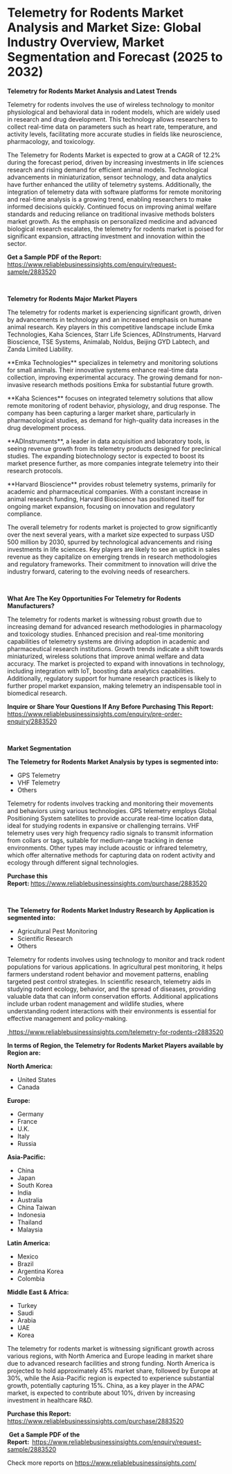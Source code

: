 <p><h1>Telemetry for Rodents Market Analysis and Market Size: Global Industry Overview, Market Segmentation and Forecast (2025 to 2032)</h1></p><p><strong>Telemetry for Rodents Market Analysis and Latest Trends</strong></p>
<p><p>Telemetry for rodents involves the use of wireless technology to monitor physiological and behavioral data in rodent models, which are widely used in research and drug development. This technology allows researchers to collect real-time data on parameters such as heart rate, temperature, and activity levels, facilitating more accurate studies in fields like neuroscience, pharmacology, and toxicology.</p><p>The Telemetry for Rodents Market is expected to grow at a CAGR of 12.2% during the forecast period, driven by increasing investments in life sciences research and rising demand for efficient animal models. Technological advancements in miniaturization, sensor technology, and data analytics have further enhanced the utility of telemetry systems. Additionally, the integration of telemetry data with software platforms for remote monitoring and real-time analysis is a growing trend, enabling researchers to make informed decisions quickly. Continued focus on improving animal welfare standards and reducing reliance on traditional invasive methods bolsters market growth. As the emphasis on personalized medicine and advanced biological research escalates, the telemetry for rodents market is poised for significant expansion, attracting investment and innovation within the sector.</p></p>
<p><strong>Get a Sample PDF of the Report:&nbsp;</strong> <a href="https://www.reliablebusinessinsights.com/enquiry/request-sample/2883520?utm_campaign=3134&utm_medium=2&utm_source=Github&utm_content=ia&utm_term=13032025&utm_id=telemetry-for-rodents">https://www.reliablebusinessinsights.com/enquiry/request-sample/2883520</a></p>
<p>&nbsp;</p>
<p><strong>Telemetry for Rodents Major Market Players</strong></p>
<p><p>The telemetry for rodents market is experiencing significant growth, driven by advancements in technology and an increased emphasis on humane animal research. Key players in this competitive landscape include Emka Technologies, Kaha Sciences, Starr Life Sciences, ADInstruments, Harvard Bioscience, TSE Systems, Animalab, Noldus, Beijing GYD Labtech, and Zanda Limited Liability.</p><p>**Emka Technologies** specializes in telemetry and monitoring solutions for small animals. Their innovative systems enhance real-time data collection, improving experimental accuracy. The growing demand for non-invasive research methods positions Emka for substantial future growth.</p><p>**Kaha Sciences** focuses on integrated telemetry solutions that allow remote monitoring of rodent behavior, physiology, and drug response. The company has been capturing a larger market share, particularly in pharmacological studies, as demand for high-quality data increases in the drug development process.</p><p>**ADInstruments**, a leader in data acquisition and laboratory tools, is seeing revenue growth from its telemetry products designed for preclinical studies. The expanding biotechnology sector is expected to boost its market presence further, as more companies integrate telemetry into their research protocols.</p><p>**Harvard Bioscience** provides robust telemetry systems, primarily for academic and pharmaceutical companies. With a constant increase in animal research funding, Harvard Bioscience has positioned itself for ongoing market expansion, focusing on innovation and regulatory compliance.</p><p>The overall telemetry for rodents market is projected to grow significantly over the next several years, with a market size expected to surpass USD 500 million by 2030, spurred by technological advancements and rising investments in life sciences. Key players are likely to see an uptick in sales revenue as they capitalize on emerging trends in research methodologies and regulatory frameworks. Their commitment to innovation will drive the industry forward, catering to the evolving needs of researchers.</p></p>
<p>&nbsp;</p>
<p><strong>What Are The Key Opportunities For Telemetry for Rodents Manufacturers?</strong></p>
<p><p>The telemetry for rodents market is witnessing robust growth due to increasing demand for advanced research methodologies in pharmacology and toxicology studies. Enhanced precision and real-time monitoring capabilities of telemetry systems are driving adoption in academic and pharmaceutical research institutions. Growth trends indicate a shift towards miniaturized, wireless solutions that improve animal welfare and data accuracy. The market is projected to expand with innovations in technology, including integration with IoT, boosting data analytics capabilities. Additionally, regulatory support for humane research practices is likely to further propel market expansion, making telemetry an indispensable tool in biomedical research.</p></p>
<p><strong>Inquire or Share Your Questions If Any Before Purchasing This Report:</strong> <a href="https://www.reliablebusinessinsights.com/enquiry/pre-order-enquiry/2883520?utm_campaign=3134&utm_medium=2&utm_source=Github&utm_content=ia&utm_term=13032025&utm_id=telemetry-for-rodents">https://www.reliablebusinessinsights.com/enquiry/pre-order-enquiry/2883520</a></p>
<p>&nbsp;</p>
<p><strong>Market Segmentation</strong></p>
<p><strong>The Telemetry for Rodents Market Analysis by types is segmented into:</strong></p>
<p><ul><li>GPS Telemetry</li><li>VHF Telemetry</li><li>Others</li></ul></p>
<p><p>Telemetry for rodents involves tracking and monitoring their movements and behaviors using various technologies. GPS telemetry employs Global Positioning System satellites to provide accurate real-time location data, ideal for studying rodents in expansive or challenging terrains. VHF telemetry uses very high frequency radio signals to transmit information from collars or tags, suitable for medium-range tracking in dense environments. Other types may include acoustic or infrared telemetry, which offer alternative methods for capturing data on rodent activity and ecology through different signal technologies.</p></p>
<p><strong>Purchase this Report:&nbsp;</strong><a href="https://www.reliablebusinessinsights.com/purchase/2883520?utm_campaign=3134&utm_medium=2&utm_source=Github&utm_content=ia&utm_term=13032025&utm_id=telemetry-for-rodents">https://www.reliablebusinessinsights.com/purchase/2883520</a></p>
<p>&nbsp;</p>
<p><strong>The Telemetry for Rodents Market Industry Research by Application is segmented into:</strong></p>
<p><ul><li>Agricultural Pest Monitoring</li><li>Scientific Research</li><li>Others</li></ul></p>
<p><p>Telemetry for rodents involves using technology to monitor and track rodent populations for various applications. In agricultural pest monitoring, it helps farmers understand rodent behavior and movement patterns, enabling targeted pest control strategies. In scientific research, telemetry aids in studying rodent ecology, behavior, and the spread of diseases, providing valuable data that can inform conservation efforts. Additional applications include urban rodent management and wildlife studies, where understanding rodent interactions with their environments is essential for effective management and policy-making.</p></p>
<p><a href="https://www.reliablebusinessinsights.com/telemetry-for-rodents-r2883520?utm_campaign=3134&utm_medium=2&utm_source=Github&utm_content=ia&utm_term=13032025&utm_id=telemetry-for-rodents">&nbsp;https://www.reliablebusinessinsights.com/telemetry-for-rodents-r2883520</a></p>
<p><strong>In terms of Region, the Telemetry for Rodents Market Players available by Region are:</strong></p>
<p>
    <p> <strong> North America: </strong>
        <ul>
            <li>United States</li>
            <li>Canada</li>
        </ul>
        </p> 
    <p> <strong> Europe: </strong>
        <ul>
            <li>Germany</li>
            <li>France</li>
            <li>U.K.</li>
            <li>Italy</li>
            <li>Russia</li>
        </ul>
        </p> 
    <p> <strong> Asia-Pacific: </strong>
        <ul>
            <li>China</li>
            <li>Japan</li>
            <li>South Korea</li>
            <li>India</li>
            <li>Australia</li>
            <li>China Taiwan</li>
            <li>Indonesia</li>
            <li>Thailand</li>
            <li>Malaysia</li>
        </ul>
        </p> 
    <p> <strong> Latin America: </strong>
        <ul>
            <li>Mexico</li>
            <li>Brazil</li>
            <li>Argentina Korea</li>
            <li>Colombia</li>
        </ul>
        </p> 
    <p> <strong> Middle East & Africa: </strong>
        <ul>
            <li>Turkey</li>
            <li>Saudi</li>
            <li>Arabia</li>
            <li>UAE</li>
            <li>Korea</li>
        </ul>
    </p>
    </p>
<p><p>The telemetry for rodents market is witnessing significant growth across various regions, with North America and Europe leading in market share due to advanced research facilities and strong funding. North America is projected to hold approximately 45% market share, followed by Europe at 30%, while the Asia-Pacific region is expected to experience substantial growth, potentially capturing 15%. China, as a key player in the APAC market, is expected to contribute about 10%, driven by increasing investment in healthcare R&D.</p></p>
<p><strong>Purchase this Report: </strong><a href="https://www.reliablebusinessinsights.com/purchase/2883520?utm_campaign=3134&utm_medium=2&utm_source=Github&utm_content=ia&utm_term=13032025&utm_id=telemetry-for-rodents">https://www.reliablebusinessinsights.com/purchase/2883520</a></p>
<p>&nbsp;<strong>Get a Sample PDF of the Report:&nbsp;&nbsp;</strong><a href="https://www.reliablebusinessinsights.com/enquiry/request-sample/2883520?utm_campaign=3134&utm_medium=2&utm_source=Github&utm_content=ia&utm_term=13032025&utm_id=telemetry-for-rodents">https://www.reliablebusinessinsights.com/enquiry/request-sample/2883520</a></p>
<p><strong></strong></p>
<p>Check more reports on <a href="https://www.reliablebusinessinsights.com/?utm_campaign=3134&utm_medium=2&utm_source=Github&utm_content=ia&utm_term=13032025&utm_id=telemetry-for-rodents">https://www.reliablebusinessinsights.com/</a></p>